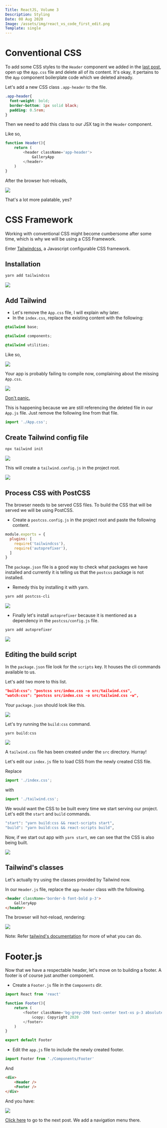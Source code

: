 ```yaml
---
Title: ReactJS, Volume 3
Description: Styling
Date: 08 Aug 2020
Image: /assets/img/react_vs_code_first_edit.png
Template: single
---
```


# Conventional CSS

To add some CSS styles to the `Header` component we added in the [last post](/?reactjs_2), open up the `App.css` file and delete all of its content. It's okay, it pertains to the `App` component boilerplate code which we deleted already.

Let's add a new CSS class `.app-header` to the file.

```css
.app-header{
  font-weight: bold;
  border-bottom: 1px solid black;
  padding: 0.5rem;
}
```

Then we need to add this class to our JSX tag in the `Header` component.

Like so,

```js
function Header(){
    return (
        <header className='app-header'>
            GalleryApp
        </header>
    )
}
```

After the browser hot-reloads,

[<img src="/assets/img/header_styled.png" class="img-fluid"/>](/assets/img/header_styled.png)

That's a lot more palatable, yes?

# CSS Framework

Working with conventional CSS might become cumbersome after some time, which is why we will be using a CSS Framework.

Enter [Tailwindcss](https://tailwindcss.com/), a Javascript configurable CSS framework.

## Installation

```bash
yarn add tailwindcss
```

[<img src="/assets/img/yarn_add_tailwindcss.png" class="img-fluid"/>](/assets/img/yarn_add_tailwindcss.png)

## Add Tailwind

- Let's remove the `App.css` file, I will explain why later.
- In the `index.css`, replace the existing content with the following:

```css
@tailwind base;

@tailwind components;

@tailwind utilities;
```

Like so,

[<img src="/assets/img/index_css_tailwind.png" class="img-fluid"/>](/assets/img/index_css_tailwind.png)

Your app is probably failing to compile now, complaining about the missing `App.css`.

[<img src="/assets/img/fail_compile_tailwind.png" class="img-fluid"/>](/assets/img/fail_compile_tailwind.png)

[Don't panic.](https://en.wikipedia.org/wiki/Phrases_from_The_Hitchhiker%27s_Guide_to_the_Galaxy#Don't_Panic)

This is happening because we are still referencing the deleted file in our `App.js` file.
Just remove the following line from that file.

```js
import './App.css';
```

## Create Tailwind config file

```bash
npx tailwind init
```

[<img src="/assets/img/npx_tailwind_init.png" class="img-fluid"/>](/assets/img/npx_tailwind_init.png)


This will create a `tailwind.config.js` in the project root.

[<img src="/assets/img/tailwind_config.png" class="img-fluid"/>](/assets/img/tailwind_config.png)

## Process CSS with PostCSS

The browser needs to be served CSS files. To build the CSS that will be served we will be using PostCSS.

- Create a `postcss.config.js` in the project root and paste the following content.

```js
module.exports = {
  plugins: [
    require('tailwindcss'),
    require('autoprefixer'),
  ]
}
```

The `package.json` file is a good way to check what packages we have installed and currently it is telling us that the `postcss` package is not installed.

- Remedy this by installing it with yarn.

```bash
yarn add postcss-cli
```

[<img src="/assets/img/yarn_add_postwindcss.png" class="img-fluid"/>](/assets/img/yarn_add_postwindcss.png)

- Finally let's install `autoprefixer` because it is mentioned as a dependency in the `postcss/config.js` file.

```bash
yarn add autoprefixer
```

[<img src="/assets/img/yarn_add_autoprefixer.png" class="img-fluid"/>](/assets/img/yarn_add_autoprefixer.png)


## Editing the build script

In the `package.json` file look for the `scripts` key. It houses the cli commands available to us.

Let's add two more to this list.

```json
"build:css": "postcss src/index.css -o src/tailwind.css",
"watch:css": "postcss src/index.css -o src/tailwind.css -w",
```

Your `package.json` should look like this.

[<img src="/assets/img/package_json_tailwind_scripts.png" class="img-fluid"/>](/assets/img/package_json_tailwind_scripts.png)


Let's try running the `build:css` command.

```bash
yarn build:css
```

[<img src="/assets/img/yarn_build_css.png" class="img-fluid"/>](/assets/img/yarn_build_css.png)


A `tailwind.css` file has been created under the `src` directory. Hurray!

Let's edit our `index.js` file to load CSS from the newly created CSS file.

Replace
```js
import './index.css';
```
with
```js
import './tailwind.css';
```

We would want the CSS to be built every time we start serving our project. Let's edit the `start` and `build` commands.

```bash
"start": "yarn build:css && react-scripts start",
"build": "yarn build:css && react-scripts build",
```

Now, if we start out app with `yarn start`, we can see that the CSS is also being built.

[<img src="/assets/img/yarn_start_css.png" class="img-fluid"/>](/assets/img/yarn_start_css.png)

## Tailwind's classes

Let's actually try using the classes provided by Tailwind now.

In our `Header.js` file, replace the `app-header` class with the following.

```html
<header className='border-b font-bold p-3'>
    GalleryApp
</header>
```

The browser will hot-reload, rendering:

[<img src="/assets/img/gray_border.png" class="img-fluid"/>](/assets/img/gray_border.png)

Note: Refer [tailwind's documentation](https://tailwindcss.com/docs/border-style#app) for more of what you can do.

# Footer.js

Now that we have a respectable header, let's move on to building a footer. A footer is of course just another component.

- Create a `Footer.js` file in the `Components` dir.

```js
import React from 'react'

function Footer(){
    return (
        <footer className='bg-grey-200 text-center text-xs p-3 absolute bottom-0 w-full'>
            &copy; Copyright 2020
        </footer>
    )
}

export default Footer
```

- Edit the `app.js` file to include the newly created footer.

```js
import Footer from './Components/Footer'
```

And

```html
<div>
    <Header />
    <Footer />
</div>
```

And you have:

[<img src="/assets/img/header_footer.png" class="img-fluid"/>](/assets/img/header_footer.png)

[Click here](/?reactjs_4) to go to the next post. We add a navigation menu there.